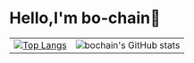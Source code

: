 # Hello,I'm bo-chain🤙
|||
|-|-|
[![Top Langs](https://github-readme-stats.vercel.app/api/top-langs/?username=bochainwu&layout=compact&langs_count=10)](https://github.com/anuraghazra/github-readme-stats)|![bochain's GitHub stats](https://github-readme-stats.vercel.app/api?username=bochainwu&show_icons=true&theme=radical)|
